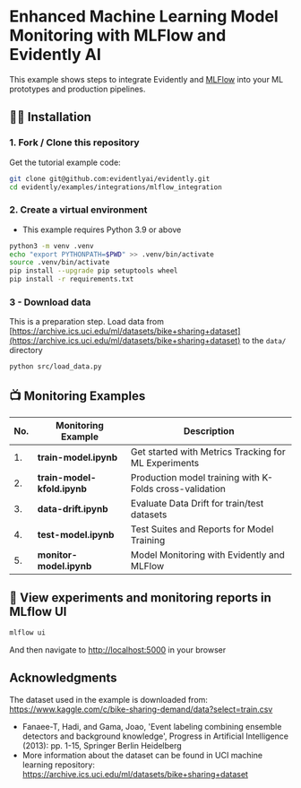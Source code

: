 # Enhanced Machine Learning Model Monitoring with MLFlow and Evidently AI

This example shows steps to integrate Evidently and [MLFlow](https://mlflow.org/) into your ML prototypes and production pipelines.

<!-- ![Evidently.ai + MLFlow](static/banner.png "Dashboard preview") -->


## :woman_technologist: Installation

### 1. Fork / Clone this repository

Get the tutorial example code:

```bash
git clone git@github.com:evidentlyai/evidently.git
cd evidently/examples/integrations/mlflow_integration
```


### 2. Create a virtual environment

- This example requires Python 3.9 or above 

```bash
python3 -m venv .venv
echo "export PYTHONPATH=$PWD" >> .venv/bin/activate
source .venv/bin/activate
pip install --upgrade pip setuptools wheel
pip install -r requirements.txt
```

### 3 - Download data

This is a preparation step. Load data from [https://archive.ics.uci.edu/ml/datasets/bike+sharing+dataset](https://archive.ics.uci.edu/ml/datasets/bike+sharing+dataset) to the `data/` directory

```bash 
python src/load_data.py              
```

## :tv: Monitoring Examples

| No. | Monitoring Example | Description |
|---|---|---|
| 1. | **train-model.ipynb** | Get started with Metrics Tracking for ML Experiments |
| 2. | **train-model-kfold.ipynb** | Production model training with K-Folds cross-validation |
| 3. | **data-drift.ipynb**| Evaluate Data Drift for train/test datasets |
| 4. | **test-model.ipynb** | Test Suites and Reports for Model Training |
| 5. | **monitor-model.ipynb**| Model Monitoring with Evidently and MLFlow |




## :checkered_flag: View experiments and monitoring reports in MLflow UI

```bash
mlflow ui
``` 
And then navigate to [http://localhost:5000](http://localhost:5000) in your browser


## Acknowledgments

The dataset used in the example is downloaded from: https://www.kaggle.com/c/bike-sharing-demand/data?select=train.csv
- Fanaee-T, Hadi, and Gama, Joao, 'Event labeling combining ensemble detectors and background knowledge', Progress in Artificial Intelligence (2013): pp. 1-15, Springer Berlin Heidelberg
- More information about the dataset can be found in UCI machine learning repository: https://archive.ics.uci.edu/ml/datasets/bike+sharing+dataset